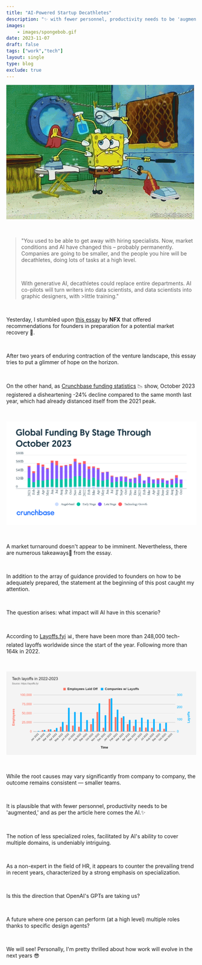 ```yaml
---
title: "AI-Powered Startup Decathletes"
description: "✨ with fewer personnel, productivity needs to be 'augmented,' and here comes the AI..."
images: 
    - images/spongebob.gif
date: 2023-11-07
draft: false
tags: ["work","tech"]
layout: single
type: blog
exclude: true
---
```


![Spongebob](images/spongebob.gif)

&nbsp;

>"You used to be able to get away with hiring specialists. Now, market conditions and AI have changed this – probably permanently. Companies are going to be smaller, and the people you hire will be decathletes, doing lots of tasks at a high level.
>
> &nbsp;
> 
>With generative AI, decathletes could replace entire departments. AI co-pilots will turn writers into data scientists, and data scientists into graphic designers, with >little training."

&nbsp;

Yesterday, I stumbled upon [this essay](https://www.nfx.com/post/how-to-prepare-for-an-upturn) by **NFX**  that offered recommendations for founders in preparation for a potential market recovery 🤞. 

&nbsp;

After two years of enduring contraction of the venture landscape, this essay tries to put a glimmer of hope on the horizon. 

&nbsp;

On the other hand, as [Crunchbase funding statistics](https://news.crunchbase.com/venture/global-vc-startup-funding-october-2023-monthly-report-data) 📉 show, October 2023 registered a disheartening -24% decline compared to the same month last year, which had already distanced itself from the 2021 peak. 

&nbsp;

![Funding](images/global_funding.png)

&nbsp;

A market turnaround doesn't appear to be imminent. Nevertheless, there are numerous takeaways📌 from the essay. 

&nbsp;

In addition to the array of guidance provided to founders on how to be adequately prepared, the statement at the beginning of this post caught my attention. 

&nbsp;

The question arises: what impact will AI have in this scenario? 

&nbsp;

According to [Layoffs.fyi](https://layoffs.fyi) 📊, there have been more than 248,000 tech-related layoffs worldwide since the start of the year. Following more than 164k in 2022.

&nbsp;

![Layoffs](images/layoffs.png)

&nbsp;

While the root causes may vary significantly from company to company, the outcome remains consistent — smaller teams. 

&nbsp;

It is plausible that with fewer personnel, productivity needs to be 'augmented,' and as per the article here comes the AI.✨

&nbsp;

The notion of less specialized roles, facilitated by AI's ability to cover multiple domains, is undeniably intriguing. 

&nbsp;

As a non-expert in the field of HR, it appears to counter the prevailing trend in recent years, characterized by a strong emphasis on specialization.

&nbsp;

Is this the direction that OpenAI's GPTs are taking us?

&nbsp;

A future where one person can perform (at a high level) multiple roles thanks to specific design agents?

&nbsp;

We will see! Personally, I'm pretty thrilled about how work will evolve in the next years 😎